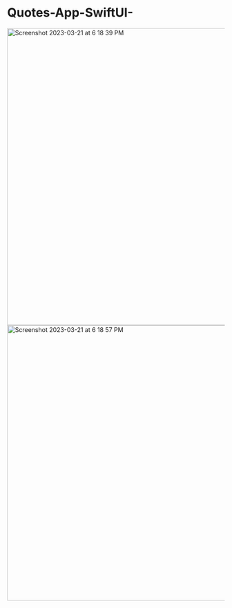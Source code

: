 # Quotes-App-SwiftUI-
<img width="687" alt="Screenshot 2023-03-21 at 6 18 39 PM" src="https://user-images.githubusercontent.com/76791231/226763142-3e0defc7-b33f-4dae-b913-aaac120cbd23.png">
<img width="637" alt="Screenshot 2023-03-21 at 6 18 57 PM" src="https://user-images.githubusercontent.com/76791231/226763154-1c96e601-d4ec-4015-82f4-da0ba3a4653c.png">
